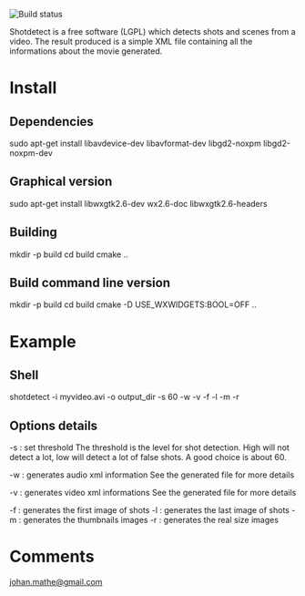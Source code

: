 ![Build status](https://api.travis-ci.org/mostlyuseful/Shotdetect.svg?branch=master)

Shotdetect is a free software (LGPL) which detects shots and scenes from a video.
The result produced is a simple XML file containing all the informations about the movie generated.

# Install

## Dependencies
sudo apt-get install libavdevice-dev libavformat-dev libgd2-noxpm libgd2-noxpm-dev
## Graphical version
sudo apt-get install libwxgtk2.6-dev wx2.6-doc libwxgtk2.6-headers

## Building
mkdir -p build
cd  build
cmake ..

## Build command line version
mkdir -p build
cd build
cmake -D USE_WXWIDGETS:BOOL=OFF ..

# Example

## Shell

shotdetect -i myvideo.avi -o output_dir -s 60 -w -v -f -l -m -r

## Options details
-s : set threshold
The threshold is the level for shot detection. High will not detect a lot, low will detect a lot of false shots. A good choice is about 60.

-w : generates audio xml information
See the generated file for more details

-v : generates video xml informations
See the generated file for more details

-f : generates the first image of shots
-l : generates the last image of shots
-m : generates the thumbnails images
-r : generates the real size images

# Comments
johan.mathe@gmail.com
